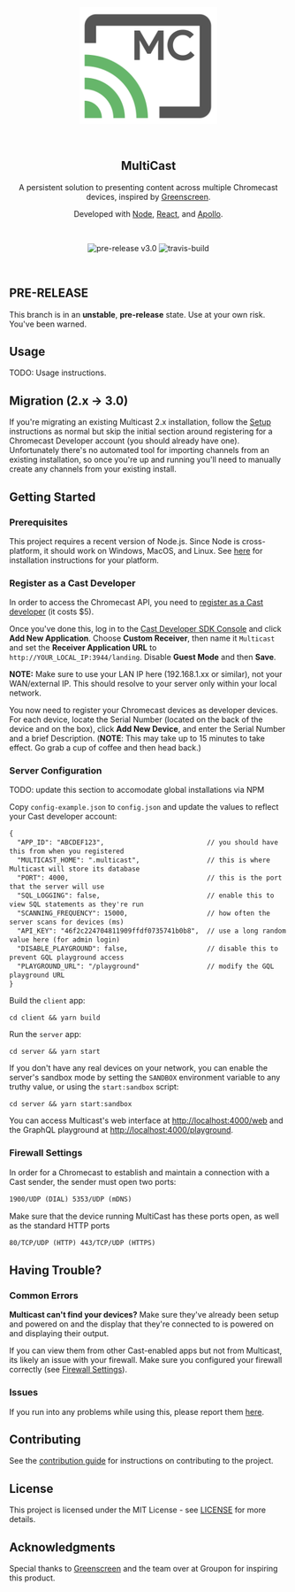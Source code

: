 <br />
<br />
<p align="center">
  <img src="client/src/assets/multicast.png" width=250 />
</p>
<br />

<h2 align="center"><strong>MultiCast</strong></h2>
<p align="center">
  A persistent solution to presenting content across multiple Chromecast devices, inspired by <a href="http://greenscreen.io/">Greenscreen</a>.
</p>

<p align="center">
  Developed with <a href="https://github.com/nodejs/node">Node</a>, <a href="https://github.com/facebook/react">React</a>, and <a href="https://github.com/apollographql">Apollo</a>.
</p>

<br />
<p align="center">
  <img alt="pre-release v3.0" src="https://img.shields.io/static/v1.svg?label=pre-release&message=v3.0.0-beta.1&color=brightgreen" />
  <img alt="travis-build" src="https://img.shields.io/travis/superhawk610/multicast/master.svg" />
</p>
<br />

## PRE-RELEASE

This branch is in an **unstable**, **pre-release** state. Use at your own risk. You've been warned.

## Usage

TODO: Usage instructions.

## Migration (2.x -> 3.0)

If you're migrating an existing Multicast 2.x installation, follow the [Setup](#setup) instructions as normal but skip the initial section around registering for a Chromecast Developer account (you should
already have one). Unfortunately there's no automated tool for importing channels from an existing
installation, so once you're up and running you'll need to manually create any channels from your
existing install.

## Getting Started

### Prerequisites

This project requires a recent version of Node.js. Since Node is cross-platform, it should work on Windows, MacOS, and Linux. See [here](https://nodejs.org/) for installation instructions for your platform.

### Register as a Cast Developer

In order to access the Chromecast API, you need to [register as a Cast developer](https://cast.google.com/publish/) (it costs \$5).

Once you've done this, log in to the [Cast Developer SDK Console](https://cast.google.com/u/1/publish/#/overview) and click **Add New Application**. Choose **Custom Receiver**, then name it `Multicast` and set the **Receiver Application URL** to `http://YOUR_LOCAL_IP:3944/landing`. Disable **Guest Mode** and then **Save**.

**NOTE:** Make sure to use your LAN IP here (192.168.1.xx or similar), not your WAN/external IP. This should resolve to your server only within your local network.

You now need to register your Chromecast devices as developer devices. For each device, locate the Serial Number (located on the back of the device and on the box), click **Add New Device**, and enter the Serial Number and a brief Description. (**NOTE**: This may take up to 15 minutes to take effect. Go grab a cup of coffee and then head back.)

### Server Configuration

TODO: update this section to accomodate global installations via NPM

Copy `config-example.json` to `config.json` and update the values to reflect your Cast developer account:

```
{
  "APP_ID": "ABCDEF123",                          // you should have this from when you registered
  "MULTICAST_HOME": ".multicast",                 // this is where Multicast will store its database
  "PORT": 4000,                                   // this is the port that the server will use
  "SQL_LOGGING": false,                           // enable this to view SQL statements as they're run
  "SCANNING_FREQUENCY": 15000,                    // how often the server scans for devices (ms)
  "API_KEY": "46f2c224704811909ffdf0735741b0b8",  // use a long random value here (for admin login)
  "DISABLE_PLAYGROUND": false,                    // disable this to prevent GQL playground access
  "PLAYGROUND_URL": "/playground"                 // modify the GQL playground URL
}
```

Build the `client` app:

```
cd client && yarn build
```

Run the `server` app:

```
cd server && yarn start
```

If you don't have any real devices on your network, you can enable the server's sandbox mode by setting
the `SANDBOX` environment variable to any truthy value, or using the `start:sandbox` script:

```
cd server && yarn start:sandbox
```

You can access Multicast's web interface at [http://localhost:4000/web](http://localhost:4000/web) and the
GraphQL playground at [http://localhost:4000/playground](http://localhost:4000/playground).

### Firewall Settings

In order for a Chromecast to establish and maintain a connection with a Cast sender, the sender must open two ports:

```html
1900/UDP (DIAL) 5353/UDP (mDNS)
```

Make sure that the device running MultiCast has these ports open, as well as the standard HTTP ports

```html
80/TCP/UDP (HTTP) 443/TCP/UDP (HTTPS)
```

## Having Trouble?

### Common Errors

**Multicast can't find your devices?**
Make sure they've already been setup and powered on and the display that they're connected to is powered on and displaying their output.

If you can view them from other Cast-enabled apps but not from Multicast, its likely an issue with your firewall. Make sure you configured your firewall correctly (see [Firewall Settings](#firewall-settings)).

### Issues

If you run into any problems while using this, please report them [here](https://github.com/superhawk610/multicast/issues).

## Contributing

See the [contribution guide](CONTRIBUTING.md) for instructions on contributing to the project.

## License

This project is licensed under the MIT License - see [LICENSE](LICENSE) for more details.

## Acknowledgments

Special thanks to [Greenscreen](https://github.com/groupon/greenscreen) and the team over at Groupon for inspiring this product.
